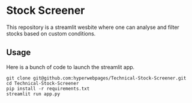 # Stock Screener

This repository is a streamlit wesbite where one can analyse and filter stocks based on custom conditions.

## Usage

Here is a bunch of code to launch the streamlit app.

```
git clone git@github.com:hyperwebpages/Technical-Stock-Screener.git
cd Technical-Stock-Screener
pip install -r requirements.txt
streamlit run app.py
```
